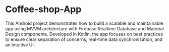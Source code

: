 # Coffee-shop-App
This Android project demonstrates how to build a scalable and maintainable app using MVVM architecture with Firebase Realtime Database and Material Design components. Developed in Kotlin, the app focuses on best practices to ensure clear separation of concerns, real-time data synchronization, and an intuitive UI.
